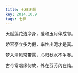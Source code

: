 ```yaml
---
title: 七律无题
key: 2014.10.9
tags: 七律
---
```


天赋莲花洁净身，爱和玉月伴成邻。

娇容亭立多为假，率性出泥才是真。

梦入清风常带露，心归秋水不争春。

古今常唱缘何故，外在芬芳內在纯。

</br>

